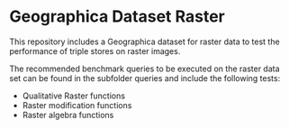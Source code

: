 # Geographica Dataset Raster

This repository includes a Geographica dataset for raster data to test the performance of triple stores on raster images.

The recommended benchmark queries to be executed on the raster data set can be found in the subfolder queries and include the following tests:
* Qualitative Raster functions
* Raster modification functions
* Raster algebra functions
